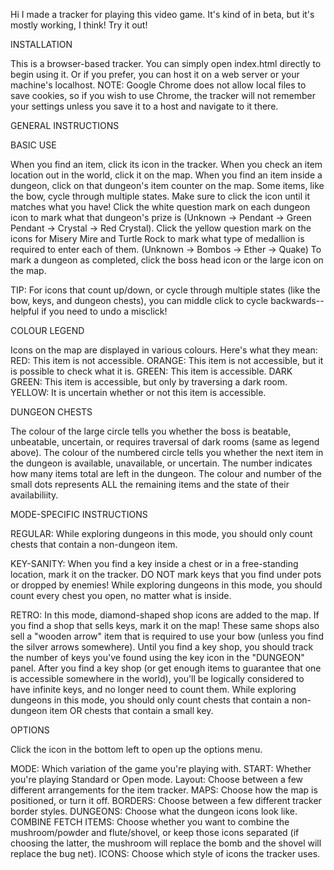 Hi I made a tracker for playing this video game. It's kind of in beta, but it's mostly working, I think! Try it out!

INSTALLATION

This is a browser-based tracker. You can simply open index.html directly to begin using it. Or if you prefer, you can host it on a web server or your machine's localhost.
NOTE: Google Chrome does not allow local files to save cookies, so if you wish to use Chrome, the tracker will not remember your settings unless you save it to a host and navigate to it there.

GENERAL INSTRUCTIONS

BASIC USE

When you find an item, click its icon in the tracker. When you check an item location out in the world, click it on the map. When you find an item inside a dungeon, click on that dungeon's item counter on the map.
Some items, like the bow, cycle through multiple states. Make sure to click the icon until it matches what you have!
Click the white question mark on each dungeon icon to mark what that dungeon's prize is
(Unknown -> Pendant -> Green Pendant -> Crystal -> Red Crystal).
Click the yellow question mark on the icons for Misery Mire and Turtle Rock to mark what type of medallion is required to enter each of them.
(Unknown -> Bombos -> Ether -> Quake)
To mark a dungeon as completed, click the boss head icon or the large icon on the map.

TIP: For icons that count up/down, or cycle through multiple states (like the bow, keys, and dungeon chests), you can middle click to cycle backwards-- helpful if you need to undo a misclick!

COLOUR LEGEND

Icons on the map are displayed in various colours. Here's what they mean:
RED: This item is not accessible.
ORANGE: This item is not accessible, but it is possible to check what it is.
GREEN: This item is accessible.
DARK GREEN: This item is accessible, but only by traversing a dark room.
YELLOW: It is uncertain whether or not this item is accessible.

DUNGEON CHESTS

The colour of the large circle tells you whether the boss is beatable, unbeatable, uncertain, or requires traversal of dark rooms (same as legend above).
The colour of the numbered circle tells you whether the next item in the dungeon is available, unavailable, or uncertain. The number indicates how many items total are left in the dungeon.
The colour and number of the small dots represents ALL the remaining items and the state of their availabiliity.


MODE-SPECIFIC INSTRUCTIONS

REGULAR:
While exploring dungeons in this mode, you should only count chests that contain a non-dungeon item.

KEY-SANITY:
When you find a key inside a chest or in a free-standing location, mark it on the tracker.
DO NOT mark keys that you find under pots or dropped by enemies!
While exploring dungeons in this mode, you should count every chest you open, no matter what is inside.

RETRO:
In this mode, diamond-shaped shop icons are added to the map. If you find a shop that sells keys, mark it on the map! These same shops also sell a "wooden arrow" item that is required to use your bow (unless you find the silver arrows somewhere).
Until you find a key shop, you should track the number of keys you've found using the key icon in the "DUNGEON" panel.
After you find a key shop (or get enough items to guarantee that one is accessible somewhere in the world), you'll be logically considered to have infinite keys, and no longer need to count them.
While exploring dungeons in this mode, you should only count chests that contain a non-dungeon item OR chests that contain a small key.


OPTIONS

Click the icon in the bottom left to open up the options menu.

MODE: Which variation of the game you're playing with.
START: Whether you're playing Standard or Open mode.
Layout: Choose between a few different arrangements for the item tracker.
MAPS: Choose how the map is positioned, or turn it off.
BORDERS: Choose between a few different tracker border styles.
DUNGEONS: Choose what the dungeon icons look like.
COMBINE FETCH ITEMS: Choose whether you want to combine the mushroom/powder and flute/shovel, or keep those icons separated (if choosing the latter, the mushroom will replace the bomb and the shovel will replace the bug net).
ICONS: Choose which style of icons the tracker uses.